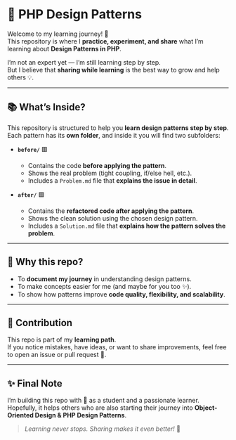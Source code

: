 # 🎨 PHP Design Patterns  

Welcome to my learning journey! 🚀  
This repository is where I **practice, experiment, and share** what I’m learning about **Design Patterns in PHP**.  

I’m not an expert yet  — I’m still learning step by step.  
But I believe that **sharing while learning** is the best way to grow and help others 💡.  

---

## 📚 What’s Inside?  

This repository is structured to help you **learn design patterns step by step**.  
Each pattern has its **own folder**, and inside it you will find two subfolders:  

- **`before/`** 🟥  
  - Contains the code **before applying the pattern**.  
  - Shows the real problem (tight coupling, if/else hell, etc.).  
  - Includes a `Problem.md` file that **explains the issue in detail**.  

- **`after/`** 🟩  
  - Contains the **refactored code after applying the pattern**.  
  - Shows the clean solution using the chosen design pattern.  
  - Includes a `Solution.md` file that **explains how the pattern solves the problem**.  


---

## 🎯 Why this repo?  
- To **document my journey** in understanding design patterns.  
- To make concepts easier for me (and maybe for you too ✨).  
- To show how patterns improve **code quality, flexibility, and scalability**.  

---

## 🤝 Contribution  
This repo is part of my **learning path**.  
If you notice mistakes, have ideas, or want to share improvements, feel free to open an issue or pull request 💬.  

---

## ✨ Final Note  
I’m building this repo with 💙 as a student and a passionate learner.  
Hopefully, it helps others who are also starting their journey into **Object-Oriented Design & PHP Design Patterns**.  

> _Learning never stops. Sharing makes it even better!_ 🌱
